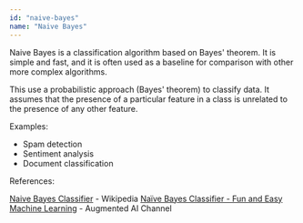 ```yaml
---
id: "naive-bayes"
name: "Naive Bayes"
---
```


Naive Bayes is a classification algorithm based on Bayes' theorem. It is simple and fast, and it is often used as a baseline for comparison with other more complex algorithms.

This use a probabilistic approach (Bayes' theorem) to classify data. It assumes that the presence of a particular feature in a class is unrelated to the presence of any other feature.

Examples:

- Spam detection
- Sentiment analysis
- Document classification

References:

[Naive Bayes Classifier](https://en.wikipedia.org/wiki/Naive_Bayes_classifier) - Wikipedia
[Naïve Bayes Classifier - Fun and Easy Machine Learning](https://youtu.be/CPqOCI0ahss?si=iPAvQsJcYpNZyYjG) - Augmented AI Channel
